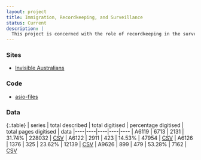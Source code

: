```yaml
---
layout: project
title: Immigration, Recordkeeping, and Surveillance
status: Current
description: |
  This project is concerned with the role of recordkeeping in the surveillance of 'suspect' populations. In particular, I'm exploring two sets of records held by the National Archives of Australia -- records created through the workings of the White Australia Policy, and surveillance files created by ASIO. In both cases I'm interested in working back from the surviving records to understand more about the systems that created them. Can we turn state surveillance back on itself?
---
```


### Sites

* [Invisible Australians <i class="fa fa-external-link" aria-hidden="true"></i>](http://invisibleaustralians.org/)

### Code

* [asio-files <i class="fa fa-external-link" aria-hidden="true"></i>](https://github.com/wragge/asio-files)

### Data

{:.table}
| series | total described | total digitised | percentage digitised | total pages digitised | data
|----|----|----|----|----
| A6119 | 6713 | 2131 | 31.74% | 228032 | [CSV](https://github.com/wragge/asio-files/blob/master/data/A6119.csv)
| A6122 | 2911 | 423 | 14.53% | 47954 | [CSV](https://github.com/wragge/asio-files/blob/master/data/A6122.csv)
| A6126 | 1376 | 325 | 23.62% | 12139 | [CSV](https://github.com/wragge/asio-files/blob/master/data/A6126.csv)
| A9626 | 899 | 479 | 53.28% | 7162 | [CSV](https://github.com/wragge/asio-files/blob/master/data/A9626.csv)